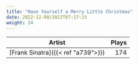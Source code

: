 ```yaml
---
title: "Have Yourself a Merry Little Christmas"
date: 2022-12-08/2022T07:17:23
weight: 24
---
```




 Artist | Plays 
----- | -----:
[Frank Sinatra]({{< ref "a739">}}) | 174
